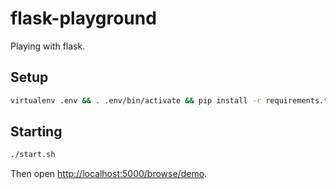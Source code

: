 # flask-playground

Playing with flask.

## Setup

```sh
virtualenv .env && . .env/bin/activate && pip install -r requirements.txt
```

## Starting

```sh
./start.sh
```

Then open <http://localhost:5000/browse/demo>.

